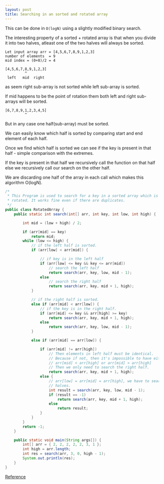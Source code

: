 ```yaml
---
layout: post
title: Searching in an sorted and rotated array
---
```


This can be done in `O(logN)` using a slightly modified binary search.

The interesting property of a sorted + rotated array is that when you divide it into two halves, 
atleast one of the two halves will always be sorted.

```
Let input array arr = [4,5,6,7,8,9,1,2,3]
number of elements  = 9
mid index = (0+8)/2 = 4

[4,5,6,7,8,9,1,2,3]
         ^
 left   mid  right
```
as seem right sub-array is not sorted while left sub-array is sorted.

If mid happens to be the point of rotation them both left and right sub-arrays will be sorted.

```
[6,7,8,9,1,2,3,4,5]
         ^
```

But in any case one half(sub-array) must be sorted.

We can easily know which half is sorted by comparing start and end element of each half.

Once we find which half is sorted we can see if the key is present in that half - simple comparison 
with the extremes.

If the key is present in that half we recursively call the function on that half 
else we recursively call our search on the other half.

We are discarding one half of the array in each call which makes this algorithm O(logN).

``` java
/*
 * This Program is used to search for a key in a sorted array which is 
 * rotated. It works fine even if there are duplicates.
 */
public class RotatedArray {
	public static int search(int[] arr, int key, int low, int high) {

		int mid = (low + high) / 2;

		if (arr[mid] == key)
			return mid;
		while (low <= high) {
			// if the left half is sorted.
			if (arr[low] < arr[mid]) {

				// if key is in the left half
				if (arr[low] <= key && key <= arr[mid])
					// search the left half
					return search(arr, key, low, mid - 1);
				else
					// search the right half
					return search(arr, key, mid + 1, high);
			}

			// if the right half is sorted.
			else if (arr[mid] < arr[low]) {
				// if the key is in the right half.
				if (arr[mid] <= key && arr[high] >= key)
					return search(arr, key, mid + 1, high);
				else
					return search(arr, key, low, mid - 1);
			}

			else if (arr[mid] == arr[low]) {

				if (arr[mid] != arr[high])
					// Then elements in left half must be identical.
					// Because if not, then it's impossible to have either
					// arr[mid] < arr[high] or arr[mid] > arr[high]
					// Then we only need to search the right half.
					return search(arr, key, mid + 1, high);
				else {
					// arr[low] = arr[mid] = arr[high], we have to search both
					// halves.
					int result = search(arr, key, low, mid - 1);
					if (result == -1)
						return search(arr, key, mid + 1, high);
					else
						return result;
				}
			}
		}
		return -1;
	}

	public static void main(String args[]) {
		int[] arr = { 2, 2, 2, 2, 2, 3, 1 };
		int high = arr.length;
		int res = search(arr, 3, 0, high - 1);
		System.out.println(res);
	}
}
```
[Reference](http://stackoverflow.com/questions/4773807/searching-in-an-sorted-and-rotated-array)
